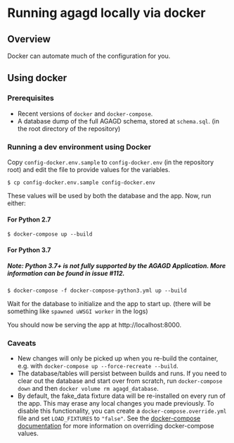 # Running agagd locally via docker

## Overview

Docker can automate much of the configuration for you.


## Using docker

### Prerequisites

* Recent versions of `docker` and `docker-compose`.
* A database dump of the full AGAGD schema, stored at `schema.sql`. (in the root directory of the repository)

### Running a dev environment using Docker

Copy `config-docker.env.sample` to `config-docker.env` (in the repository root) and edit the file to provide values for the variables.

~~~
$ cp config-docker.env.sample config-docker.env
~~~

These values will be used by both the database and the app. Now, run either:

#### For Python 2.7

~~~
$ docker-compose up --build
~~~

#### For Python 3.7

##### Note: Python 3.7+ is not fully supported by the AGAGD Application. More information can be found in issue #112.

~~~
$ docker-compose -f docker-compose-python3.yml up --build
~~~

Wait for the database to initialize and the app to start up. (there will be something like `spawned uWSGI worker` in the logs)

You should now be serving the app at http://localhost:8000.


### Caveats

* New changes will only be picked up when you re-build the container, e.g. with `docker-compose up --force-recreate --build`.
* The database/tables will persist between builds and runs. If you need to clear out the database and start over from scratch, run `docker-compose down` and then `docker volume rm agagd_database`.
* By default, the fake_data fixture data will be re-installed on every run of the app. This may erase any local changes you made previously. To disable this functionality, you can create a `docker-compose.override.yml` file and set `LOAD_FIXTURES` to `"false"`. See the [docker-compose documentation](https://docs.docker.com/compose/extends/#understanding-multiple-compose-files) for more information on overriding docker-compose values.
